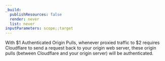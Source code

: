 ```yaml
---
_build:
  publishResources: false
  render: never
  list: never
inputParameters: scope;;target
---
```


With $1 Authenticated Origin Pulls, whenever proxied traffic to $2 requires Cloudflare to send a request back to your origin web server, these origin pulls (between Cloudflare and your origin server) will be authenticated.